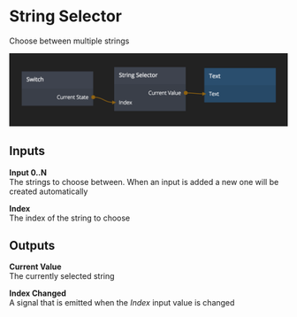 # String Selector
Choose between multiple strings

![](string-selector.png)

<div class = "node-inputs">

## Inputs
**Input 0..N**  
The strings to choose between. When an input is added a new one will be created automatically

**Index**  
The index of the string to choose

</div>

<div class = "node-outputs">

## Outputs
**Current Value**  
The currently selected string

**Index Changed**  
A signal that is emitted when the *Index* input value is changed

</div>
